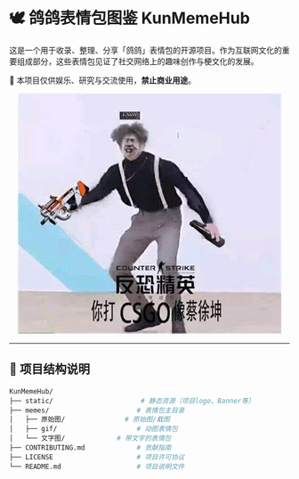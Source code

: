 # 🕊️ 鸽鸽表情包图鉴 KunMemeHub

这是一个用于收录、整理、分享「鸽鸽」表情包的开源项目。作为互联网文化的重要组成部分，这些表情包见证了社交网络上的趣味创作与梗文化的发展。

📌 本项目仅供娱乐、研究与交流使用，**禁止商业用途**。

<p align="center">
  <img src="memes/文字图/OIP.jpeg" alt="封面图" />
</p>

---

## 📂 项目结构说明

```bash
KunMemeHub/
├── static/                      # 静态资源（项目logo、Banner等）
├── memes/                      # 表情包主目录
│   ├── 原始图/               # 原始图/截图
│   ├── gif/                    # 动图表情包
│   └── 文字图/             # 带文字的表情包
├── CONTRIBUTING.md             # 贡献指南
├── LICENSE                     # 项目许可协议
└── README.md                   # 项目说明文件
